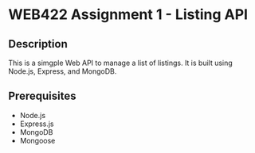 # WEB422 Assignment 1 - Listing API

## Description

This is a simgple Web API to manage a list of listings. It is built using Node.js, Express, and MongoDB.

## Prerequisites

- Node.js
- Express.js
- MongoDB
- Mongoose
